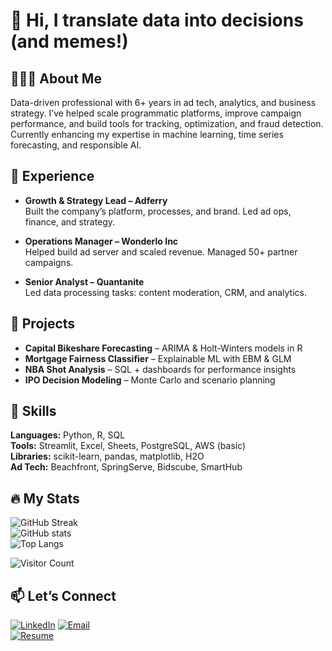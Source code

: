 # 👋 Hi, I translate data into decisions (and memes!)
##  👨🏻‍💻 About Me
Data-driven professional with 6+ years in ad tech, analytics, and business strategy. I’ve helped scale programmatic platforms, improve campaign performance, and build tools for tracking, optimization, and fraud detection. Currently enhancing my expertise in machine learning, time series forecasting, and responsible AI.

## 💼 Experience
- **Growth & Strategy Lead – Adferry**  
  Built the company’s platform, processes, and brand. Led ad ops, finance, and strategy.

- **Operations Manager – Wonderlo Inc**  
  Helped build ad server and scaled revenue. Managed 50+ partner campaigns.

- **Senior Analyst – Quantanite**  
  Led data processing tasks: content moderation, CRM, and analytics.

## 🧪 Projects
- **Capital Bikeshare Forecasting** – ARIMA & Holt-Winters models in R  
- **Mortgage Fairness Classifier** – Explainable ML with EBM & GLM  
- **NBA Shot Analysis** – SQL + dashboards for performance insights  
- **IPO Decision Modeling** – Monte Carlo and scenario planning

## 🔧 Skills
**Languages:** Python, R, SQL  
**Tools:** Streamlit, Excel, Sheets, PostgreSQL, AWS (basic)  
**Libraries:** scikit-learn, pandas, matplotlib, H2O  
**Ad Tech:** Beachfront, SpringServe, Bidscube, SmartHub  

## 🔥 My Stats
![GitHub Streak](https://streak-stats.demolab.com/?user=rahulsahasony&theme=ambient_gradient)  
![GitHub stats](https://github-readme-stats.vercel.app/api?username=rahulsahasony&theme=ambient_gradient&show_icons=true)  
![Top Langs](https://github-readme-stats.vercel.app/api/top-langs/?username=rahulsahasony&theme=ambient_gradient)  

![Visitor Count](https://komarev.com/ghpvc/?username=rahulsahasony&style=flat-square&color=blue)


## 📫 Let’s Connect

[![LinkedIn](https://img.shields.io/badge/-LinkedIn-blue?logo=linkedin&style=flat-square)](https://www.linkedin.com/in/rahul-saha-sony)
[![Email](https://img.shields.io/badge/-Email-white?logo=gmail&style=flat-square)](mailto:rahulsahasony@gmail.com)  
[![Resume](https://img.shields.io/badge/Download%20My-Resume-oragne?logo=adobeacrobatreader&style=flat-square)](https://github.com/rahulsahasony/rahulsahasony/raw/main/Resume_Rahul.pdf)
